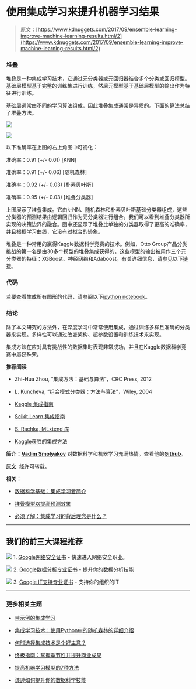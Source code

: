 # 使用集成学习来提升机器学习结果

> 原文：[https://www.kdnuggets.com/2017/09/ensemble-learning-improve-machine-learning-results.html/2](https://www.kdnuggets.com/2017/09/ensemble-learning-improve-machine-learning-results.html/2)

### **堆叠**

堆叠是一种集成学习技术，它通过元分类器或元回归器结合多个分类或回归模型。基础层模型基于完整的训练集进行训练，然后元模型基于基础层模型的输出作为特征进行训练。

基础层通常由不同的学习算法组成，因此堆叠集成通常是异质的。下面的算法总结了堆叠方法。

![](../Images/835632975bd149a09b0be368096e7c34.png)

![](../Images/7922af08d97067c0f6576c62d1e84152.png)

以下准确率在上图的右上角图中可视化：

准确率：0.91 (+/- 0.01) [KNN]

准确率：0.91 (+/- 0.06) [随机森林]

准确率：0.92 (+/- 0.03) [朴素贝叶斯]

准确率：0.95 (+/- 0.03) [堆叠分类器]

上图展示了堆叠集成。它由k-NN、随机森林和朴素贝叶斯基础分类器组成，这些分类器的预测结果由逻辑回归作为元分类器进行组合。我们可以看到堆叠分类器所实现的决策边界的融合。图中还显示了堆叠比单独的分类器取得了更高的准确率，并且根据学习曲线，它没有过拟合的迹象。

堆叠是一种常用的赢得Kaggle数据科学竞赛的技术。例如，Otto Group产品分类挑战的第一名是由30多个模型的堆叠集成获得的，这些模型的输出被用作三个元分类器的特征：XGBoost、神经网络和Adaboost。有关详细信息，请参见以下[链接](https://www.kaggle.com/c/otto-group-product-classification-challenge/discussion/14335)。

### **代码**

若要查看生成所有图形的代码，请参阅以下[ipython notebook](https://github.com/vsmolyakov/experiments_with_python/blob/master/chp01/ensemble_methods.ipynb)。

### **结论**

除了本文研究的方法外，在深度学习中常常使用集成，通过训练多样且准确的分类器来实现。多样性可以通过改变架构、超参数设置和训练技术来实现。

集成方法在应对具有挑战性的数据集时表现非常成功，并且在Kaggle数据科学竞赛中屡获殊荣。

**推荐阅读**

+   Zhi-Hua Zhou, “集成方法：基础与算法”，CRC Press, 2012

+   L. Kuncheva, “组合模式分类器：方法与算法”，Wiley, 2004

+   [Kaggle 集成指南](https://mlwave.com/kaggle-ensembling-guide/)

+   [Scikit Learn 集成指南](http://scikit-learn.org/stable/modules/ensemble.html)

+   [S. Rachka, MLxtend 库](http://rasbt.github.io/mlxtend/)

+   [Kaggle获胜的集成方法](https://www.kaggle.com/c/otto-group-product-classification-challenge/discussion/14335)

**简介：[Vadim Smolyakov](https://blog.statsbot.co/@vsmolyakov)** 对数据科学和机器学习充满热情。查看他的[**Github**](https://github.com/vsmolyakov)。

[原文](https://blog.statsbot.co/ensemble_learning-d1dcd548e936). 经许可转载。

**相关：**

+   [数据科学基础：集成学习者简介](/2016/11/data-science-basics-intro-ensemble-learners.html)

+   [堆叠模型以提高预测效果](/2017/02/stacking-models-imropved-predictions.html)

+   [必须了解：集成学习的背后理念是什么？](/2017/05/must-know-ensemble-learning.html)

* * *

## 我们的前三大课程推荐

![](../Images/0244c01ba9267c002ef39d4907e0b8fb.png) 1\. [Google网络安全证书](https://www.kdnuggets.com/google-cybersecurity) - 快速进入网络安全职业。

![](../Images/e225c49c3c91745821c8c0368bf04711.png) 2\. [Google数据分析专业证书](https://www.kdnuggets.com/google-data-analytics) - 提升你的数据分析技能

![](../Images/0244c01ba9267c002ef39d4907e0b8fb.png) 3\. [Google IT支持专业证书](https://www.kdnuggets.com/google-itsupport) - 支持你的组织的IT

* * *

### 更多相关主题

+   [带示例的集成学习](https://www.kdnuggets.com/2022/10/ensemble-learning-examples.html)

+   [集成学习技术：使用Python中的随机森林的详细介绍](https://www.kdnuggets.com/ensemble-learning-techniques-a-walkthrough-with-random-forests-in-python)

+   [何时选择集成技术是个好主意？](https://www.kdnuggets.com/2022/07/would-ensemble-techniques-good-choice.html)

+   [终极指南：掌握季节性并提升商业成果](https://www.kdnuggets.com/2023/08/media-mix-modeling-ultimate-guide-mastering-seasonality-boosting-business-results.html)

+   [提高机器学习模型的7种方法](https://www.kdnuggets.com/7-ways-to-improve-your-machine-learning-models)

+   [谦逊如何提升你的数据科学技能](https://www.kdnuggets.com/2022/01/humbling-improve-data-science-skills.html)
